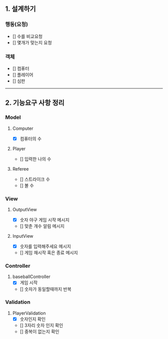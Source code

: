 ## 1. 설계하기
### 행동(요청)
- [] 수를 비교요청
- [] 몇개가 맞는지 요청

### 객체
- [] 컴퓨터
- [] 플레이어
- [] 심판

---

## 2. 기능요구 사항 정리

### Model
1. Computer
   - [x] 컴퓨터의 수

2. Player
   - [] 입력한 나의 수

3. Referee
   - [] 스트라이크 수
   - [] 볼 수


### View

1. OutputView
    - [x] 숫자 야구 게임 시작 메시지
    - [] 맞춘 개수 알림 메시지

2. InputView
    - [x] 숫자를 입력해주세요 메시지
    - [] 게임 재시작 혹은 종료 메시지

### Controller
1. baseballController
   - [x] 게임 시작
   - [] 숫자가 동일할때까지 반복

### Validation
1. PlayerValidation
   - [x] 숫자인지 확인
   - [] 3자리 숫자 인지 확인
   - [] 중복이 없는지 확인